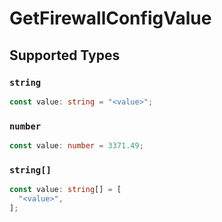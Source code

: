 # GetFirewallConfigValue


## Supported Types

### `string`

```typescript
const value: string = "<value>";
```

### `number`

```typescript
const value: number = 3371.49;
```

### `string[]`

```typescript
const value: string[] = [
  "<value>",
];
```

